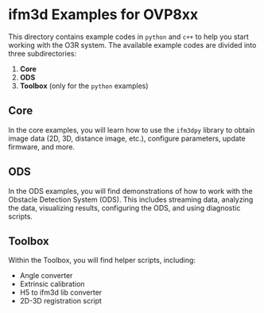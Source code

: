 # ifm3d Examples for OVP8xx

This directory contains example codes in `python` and `c++` to help you start working with the O3R system. The available example codes are divided into three subdirectories:

1. **Core**
2. **ODS**
3. **Toolbox** (only for the `python` examples)

## Core
In the core examples, you will learn how to use the `ifm3dpy` library to obtain image data (2D, 3D, distance image, etc.), configure parameters, update firmware, and more.

## ODS
In the ODS examples, you will find demonstrations of how to work with the Obstacle Detection System (ODS). This includes streaming data, analyzing the data, visualizing results, configuring the ODS, and using diagnostic scripts.

## Toolbox
Within the Toolbox, you will find helper scripts, including:
* Angle converter
* Extrinsic calibration
* H5 to ifm3d lib converter
* 2D-3D registration script